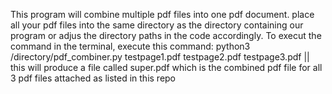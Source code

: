 This program will combine multiple pdf files into one pdf document. place all your pdf files into the same directory as the directory containing our program or adjus the directory paths in the code accordingly. To execut the command in the terminal, execute this command: python3 /directory/pdf_combiner.py testpage1.pdf testpage2.pdf testpage3.pdf || this will produce  a file called super.pdf which is the combined pdf file for all 3 pdf files attached as listed in this repo

